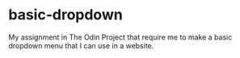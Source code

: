 # basic-dropdown
My assignment in The Odin Project that require me to make a basic dropdown menu that I can use in a website.
